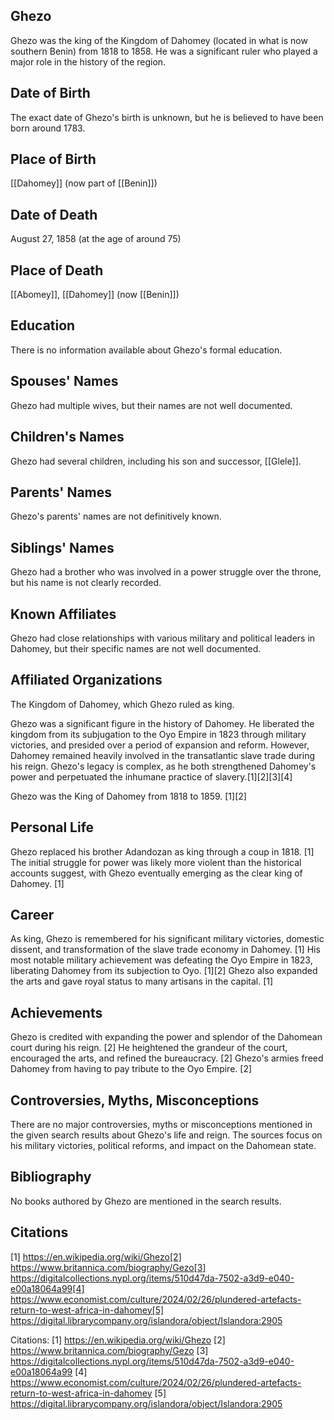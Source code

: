 ## Ghezo
Ghezo was the king of the Kingdom of Dahomey (located in what is now southern Benin) from 1818 to 1858. He was a significant ruler who played a major role in the history of the region.

## Date of Birth
The exact date of Ghezo's birth is unknown, but he is believed to have been born around 1783.

## Place of Birth
[[Dahomey]] (now part of [[Benin]])

## Date of Death
August 27, 1858 (at the age of around 75)

## Place of Death
[[Abomey]], [[Dahomey]] (now [[Benin]])

## Education
There is no information available about Ghezo's formal education.

## Spouses' Names
Ghezo had multiple wives, but their names are not well documented.

## Children's Names
Ghezo had several children, including his son and successor, [[Glele]].

## Parents' Names
Ghezo's parents' names are not definitively known.

## Siblings' Names
Ghezo had a brother who was involved in a power struggle over the throne, but his name is not clearly recorded.

## Known Affiliates
Ghezo had close relationships with various military and political leaders in Dahomey, but their specific names are not well documented.

## Affiliated Organizations
The Kingdom of Dahomey, which Ghezo ruled as king.

Ghezo was a significant figure in the history of Dahomey. He liberated the kingdom from its subjugation to the Oyo Empire in 1823 through military victories, and presided over a period of expansion and reform. However, Dahomey remained heavily involved in the transatlantic slave trade during his reign. Ghezo's legacy is complex, as he both strengthened Dahomey's power and perpetuated the inhumane practice of slavery.[1][2][3][4]

Ghezo was the King of Dahomey from 1818 to 1859. [1][2]

## Personal Life
Ghezo replaced his brother Adandozan as king through a coup in 1818. [1] The initial struggle for power was likely more violent than the historical accounts suggest, with Ghezo eventually emerging as the clear king of Dahomey. [1]

## Career
As king, Ghezo is remembered for his significant military victories, domestic dissent, and transformation of the slave trade economy in Dahomey. [1] His most notable military achievement was defeating the Oyo Empire in 1823, liberating Dahomey from its subjection to Oyo. [1][2] Ghezo also expanded the arts and gave royal status to many artisans in the capital. [1]

## Achievements
Ghezo is credited with expanding the power and splendor of the Dahomean court during his reign. [2] He heightened the grandeur of the court, encouraged the arts, and refined the bureaucracy. [2] Ghezo's armies freed Dahomey from having to pay tribute to the Oyo Empire. [2]

## Controversies, Myths, Misconceptions
There are no major controversies, myths or misconceptions mentioned in the given search results about Ghezo's life and reign. The sources focus on his military victories, political reforms, and impact on the Dahomean state.

## Bibliography
No books authored by Ghezo are mentioned in the search results.

## Citations
[1] https://en.wikipedia.org/wiki/Ghezo[2] https://www.britannica.com/biography/Gezo[3] https://digitalcollections.nypl.org/items/510d47da-7502-a3d9-e040-e00a18064a99[4] https://www.economist.com/culture/2024/02/26/plundered-artefacts-return-to-west-africa-in-dahomey[5] https://digital.librarycompany.org/islandora/object/Islandora:2905

Citations:
[1] https://en.wikipedia.org/wiki/Ghezo
[2] https://www.britannica.com/biography/Gezo
[3] https://digitalcollections.nypl.org/items/510d47da-7502-a3d9-e040-e00a18064a99
[4] https://www.economist.com/culture/2024/02/26/plundered-artefacts-return-to-west-africa-in-dahomey
[5] https://digital.librarycompany.org/islandora/object/Islandora:2905